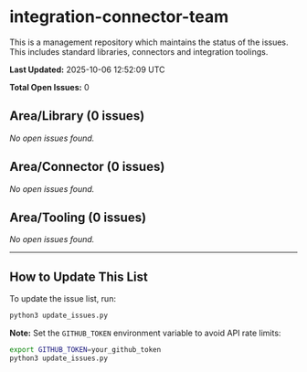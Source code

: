 # integration-connector-team
This is a management repository which maintains the status of the issues. This includes standard libraries, connectors and integration toolings.

**Last Updated:** 2025-10-06 12:52:09 UTC

**Total Open Issues:** 0

## Area/Library (0 issues)

_No open issues found._

## Area/Connector (0 issues)

_No open issues found._

## Area/Tooling (0 issues)

_No open issues found._

---

## How to Update This List

To update the issue list, run:

```bash
python3 update_issues.py
```

**Note:** Set the `GITHUB_TOKEN` environment variable to avoid API rate limits:

```bash
export GITHUB_TOKEN=your_github_token
python3 update_issues.py
```
